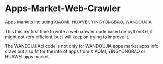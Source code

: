 # Apps-Market-Web-Crawler
Apps Markets including XIAOMI, HUAWEI, YINGYONGBAO, WANDOUJIA


This this my first time to write a web crawler code based on python3.6, it might not very efficient, but i will keep on trying to improve it.


The WANDOUJIAcl code is not only for WANDOUJIA apps market apps info crawl but also fit for the info of apps from XIAOMI, YINGYONGBAO  or HUAWEI apps market.
